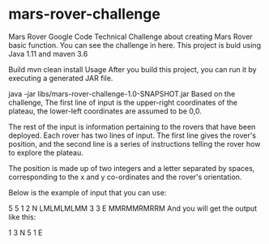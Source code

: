 # mars-rover-challenge

Mars Rover
Google Code Technical Challenge about creating Mars Rover basic function. You can see the challenge in here. This project is buid using Java 1.11 and maven 3.6

Build
mvn clean install
Usage
After you build this project, you can run it by executing a generated JAR file.

java -jar libs/mars-rover-challenge-1.0-SNAPSHOT.jar
Based on the challenge, The first line of input is the upper-right coordinates of the plateau, the lower-left coordinates are assumed to be 0,0.

The rest of the input is information pertaining to the rovers that have been deployed. Each rover has two lines of input. The first line gives the rover's position, and the second line is a series of instructions telling the rover how to explore the plateau.

The position is made up of two integers and a letter separated by spaces, corresponding to the x and y co-ordinates and the rover's orientation.

Below is the example of input that you can use:

5 5
1 2 N
LMLMLMLMM
3 3 E
MMRMMRMRRM
And you will get the output like this:

1 3 N
5 1 E
